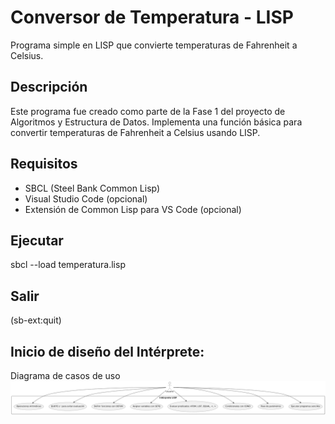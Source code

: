 # Conversor de Temperatura - LISP
Programa simple en LISP que convierte temperaturas de Fahrenheit a Celsius.

## Descripción
Este programa fue creado como parte de la Fase 1 del proyecto de Algoritmos y Estructura de Datos. Implementa una función básica para convertir temperaturas de Fahrenheit a Celsius usando LISP.

## Requisitos
- SBCL (Steel Bank Common Lisp)
- Visual Studio Code (opcional)
- Extensión de Common Lisp para VS Code (opcional)

## Ejecutar
sbcl --load temperatura.lisp

## Salir
(sb-ext:quit)

## Inicio de diseño del Intérprete:
Diagrama de casos de uso 
![Diagrama de casos de uso](https://github.com/fatupopzz/ConversionTemperatura/blob/3d2036ab4962f7b908570b602a22ba2466fa1354/D1.png)
